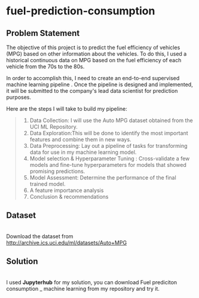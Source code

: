 # fuel-prediction-consumption

## Problem Statement
The objective of this project is to predict the fuel efficiency of vehicles (MPG) based on other information about the vehicles. 
To do this, I used a historical continuous data on MPG based on the fuel efficiency of each vehicle from the 70s to the 80s.
 
In order to accomplish this, I need to create an end-to-end supervised machine learning pipeline . Once the pipeline is designed and implemented, 
it will be submitted to the company's lead data scientist for prediction purposes.

Here are the steps I will take to build my pipeline:

  >1. Data Collection: I will use the  Auto MPG dataset obtained from the UCI ML Repository.
  >2. Data Exploration:This will be done to identify the most important features and combine them in new ways.
  >3. Data Preprocessing: Lay out a pipeline of tasks for transforming data for use in my machine learning model.
  >4. Model selection & Hyperparameter Tuning : Cross-validate a few models and fine-tune hyperparameters for 
       models that showed promising predictions.
  >5. Model Assessment: Determine the performance of the final trained model.
  >6. A feature importance analysis
  >7. Conclusion & recommendations 

## Dataset
<br>Download the dataset from http://archive.ics.uci.edu/ml/datasets/Auto+MPG 

## Solution
<br>I used **Jupyterhub** for my solution, you can download Fuel prediciton consumption _ machine learning from my repository and try it. 
